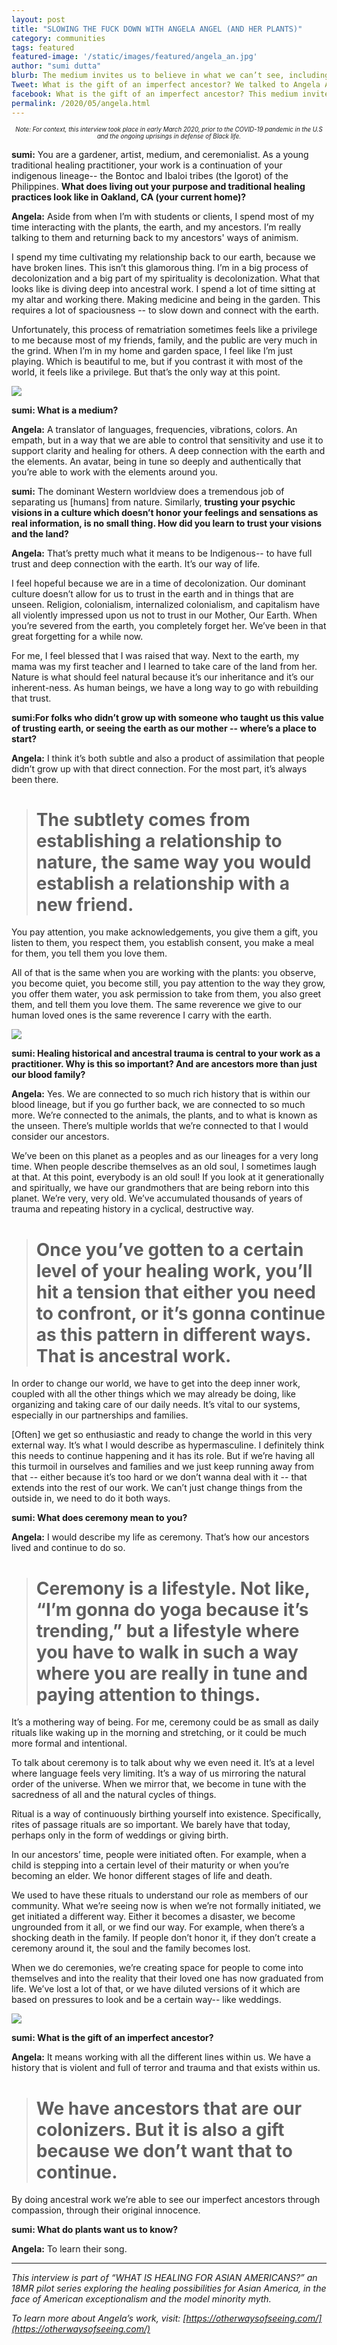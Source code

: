 ```yaml
---
layout: post
title: "SLOWING THE FUCK DOWN WITH ANGELA ANGEL (AND HER PLANTS)"
category: communities
tags: featured
featured-image: '/static/images/featured/angela_an.jpg'
author: "sumi dutta" 
blurb: The medium invites us to believe in what we can’t see, including the gifts of an imperfect
Tweet: What is the gift of an imperfect ancestor? We talked to Angela Angel about the unseen and why connecting with plants is a matter of survival for her.
facebook: What is the gift of an imperfect ancestor? This medium invites us to believe in what we can’t see, and to always remember the land as a partner in our healing.
permalink: /2020/05/angela.html
---
```


<center><sub><sup><i>Note: For context, this interview took place in early March 2020, prior to the COVID-19 pandemic in the U.S and the ongoing uprisings in defense of Black life.</i></sup></sub></center>

<b>sumi:</b>  You are a gardener, artist, medium, and ceremonialist. As a young traditional healing practitioner, your work is a continuation of your indigenous lineage-- the Bontoc and Ibaloi tribes (the Igorot) of the Philippines. <b>What does living out your purpose and traditional healing practices look like in Oakland, CA (your current home)?</b>

<b>Angela:</b> Aside from when I’m with students or clients, I spend most of my time interacting with the plants, the earth, and my ancestors. I’m really talking to them and returning back to my ancestors' ways of animism.

I spend my time cultivating my relationship back to our earth, because we have broken lines. This isn’t this glamorous thing. I’m in a big process of decolonization and a big part of my spirituality is decolonization. What that looks like is diving deep into ancestral work. I spend a lot of time sitting at my altar and working there. Making medicine and being in the garden. This requires a lot of spaciousness -- to slow down and connect with the earth. 

Unfortunately, this process of rematriation sometimes feels like a privilege to me because most of my friends, family, and the public are very much in the grind. When I’m in my home and garden space, I feel like I’m just playing. Which is beautiful to me, but if you contrast it with most of the world, it feels like a privilege. But that’s the only way at this point.



<img src= '/static/images/featured/angela.png'>


<b>sumi: What is a medium?</b>

<b>Angela:</b> A translator of languages, frequencies, vibrations, colors. An empath, but in a way that we are able to control that sensitivity and use it to support clarity and healing for others. A deep connection with the earth and the elements. An avatar, being in tune so deeply and authentically that you’re able to work with the elements around you.

<b>sumi:</b> The dominant Western worldview does a tremendous job of separating us [humans] from nature. Similarly, <b>trusting your psychic visions in a culture which doesn’t honor your feelings and sensations as real information, is no small thing. How did you learn to trust your visions and the land?</b>

<b>Angela:</b> That’s pretty much what it means to be Indigenous-- to have full trust and deep connection with the earth. It’s our way of life. 

I feel hopeful because we are in a time of decolonization. Our dominant culture doesn’t allow for us to trust in the earth and in things that are unseen. Religion, colonialism, internalized colonialism, and capitalism have all violently impressed upon us not to trust in our Mother, Our Earth. When you’re severed from the earth, you completely forget her. We’ve been in that great forgetting for a while now. 

For me, I feel blessed that I was raised that way. Next to the earth, my mama was my first teacher and I learned to take care of the land from her. Nature is what should feel natural because it’s our inheritance and it’s our inherent-ness. As human beings, we have a long way to go with rebuilding that trust.

<b>sumi:For folks who didn’t grow up with someone who taught us this value of trusting earth, or seeing the earth as our mother -- where’s a place to start?</b>

<b>Angela:</b> I think it’s both subtle and also a product of assimilation that people didn’t grow up with that direct connection. For the most part, it’s always been there.

> #  The subtlety comes from establishing a relationship to nature, the same way you would establish a relationship with a new friend. 

You pay attention, you make acknowledgements, you give them a gift, you listen to them, you respect them, you establish consent, you make a meal for them, you tell them you love them.

All of that is the same when you are working with the plants: you observe, you become quiet, you become still, you pay attention to the way they grow, you offer them water, you ask permission to take from them, you also greet them, and tell them you love them. The same reverence we give to our human loved ones is the same reverence I carry with the earth. 

<img src= '/static/images/featured/AA_1.png'>

<b>sumi: Healing historical and ancestral trauma is central to your work as a practitioner. Why is this so important? And are ancestors more than just our blood family? </b> 

<b>Angela:</b> Yes. We are connected to so much rich history that is within our blood lineage, but if you go further back, we are connected to so much more. We’re connected to the animals, the plants, and to what is known as the unseen. There’s multiple worlds that we’re connected to that I would consider our ancestors. 

We’ve been on this planet as a peoples and as our lineages for a very long time. When people describe themselves as an old soul, I sometimes laugh at that. At this point, everybody is an old soul! If you look at it generationally and spiritually, we have our grandmothers that are being reborn into this planet. We’re very, very old. We’ve accumulated thousands of years of trauma and repeating history in a cyclical, destructive way. 

> #  Once you’ve gotten to a certain level of your healing work, you’ll hit a tension that either you need to confront, or it’s gonna continue as this pattern in different ways. That is ancestral work.

In order to change our world, we have to get into the deep inner work, coupled with all the other things which we may already be doing, like organizing and taking care of our daily needs. It’s vital to our systems, especially in our partnerships and families.

[Often] we get so enthusiastic and ready to change the world in this very external way. It’s what I would describe as hypermasculine. I definitely think this needs to continue happening and it has its role. But if we’re having all this turmoil in ourselves and families and we just keep running away from that -- either because it’s too hard or we don’t wanna deal with it -- that extends into the rest of our work. We can’t just change things from the outside in, we need to do it both ways.

<b>sumi: What does ceremony mean to you?</b>

<b>Angela:</b> I would describe my life as ceremony. That’s how our ancestors lived and continue to do so. 

> #  Ceremony is a lifestyle. Not like, “I’m gonna do yoga because it’s trending,” but a lifestyle where you have to walk in such a way where you are really in tune and paying attention to things.

It’s a mothering way of being. For me, ceremony could be as small as daily rituals like waking up in the morning and stretching, or it could be much more formal and intentional. 

To talk about ceremony is to talk about why we even need it. It’s at a level where language feels very limiting. It’s a way of us mirroring the natural order of the universe. When we mirror that, we become in tune with the sacredness of all and the natural cycles of things. 

Ritual is a way of continuously birthing yourself into existence. Specifically, rites of passage rituals are so important. We barely have that today, perhaps only in the form of weddings or giving birth. 

In our ancestors’ time, people were initiated often. For example, when a child is stepping into a certain level of their maturity or when you’re becoming an elder. We honor different stages of life and death. 

We used to have these rituals to understand our role as members of our community. What we’re seeing now is when we’re not formally initiated, we get initiated a different way. Either it becomes a disaster, we become ungrounded from it all, or we find our way. For example, when there’s a shocking death in the family. If people don’t honor it, if they don’t create a ceremony around it, the soul and the family becomes lost. 

When we do ceremonies, we’re creating space for people to come into themselves and into the reality that their loved one has now graduated from life. We’ve lost a lot of that, or we have diluted versions of it which are based on pressures to look and be a certain way-- like weddings.


<img src= '/static/images/featured/mantra card 2.jpg'>


<b>sumi: What is the gift of an imperfect ancestor? </b> 

<b>Angela:</b> It means working with all the different lines within us. We have a history that is violent and full of terror and trauma and that exists within us. 

> #  We have ancestors that are our colonizers. But it is also a gift because we don’t want that to continue. 

By doing ancestral work we’re able to see our imperfect ancestors through compassion, through their original innocence.

<b>sumi: What do plants want us to know?  </b> 

<b>Angela:</b> To learn their song. 

---

<i>This interview is part of “WHAT IS HEALING FOR ASIAN AMERICANS?” an 18MR pilot series exploring the healing possibilities for Asian America, in the face of American exceptionalism and the model minority myth.</i> 

<i>To learn more about Angela’s work, visit: [https://otherwaysofseeing.com/](https://otherwaysofseeing.com/)</i>

